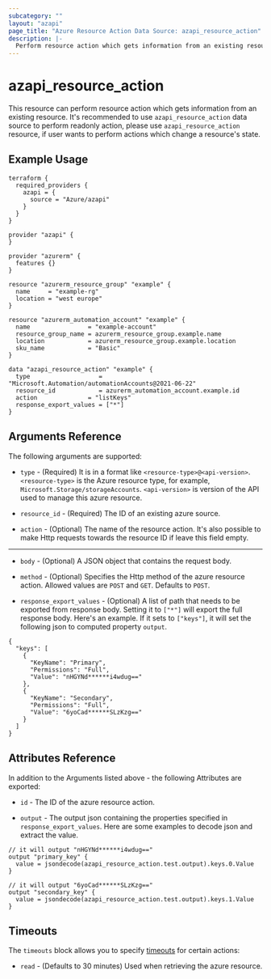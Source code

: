 ```yaml
---
subcategory: ""
layout: "azapi"
page_title: "Azure Resource Action Data Source: azapi_resource_action"
description: |-
  Perform resource action which gets information from an existing resource.
---
```


# azapi_resource_action

This resource can perform resource action which gets information from an existing resource.
It's recommended to use `azapi_resource_action` data source to perform readonly action, please use `azapi_resource_action` resource,
if user wants to perform actions which change a resource's state.

## Example Usage

```hcl
terraform {
  required_providers {
    azapi = {
      source = "Azure/azapi"
    }
  }
}

provider "azapi" {
}

provider "azurerm" {
  features {}
}

resource "azurerm_resource_group" "example" {
  name     = "example-rg"
  location = "west europe"
}

resource "azurerm_automation_account" "example" {
  name                = "example-account"
  resource_group_name = azurerm_resource_group.example.name
  location            = azurerm_resource_group.example.location
  sku_name            = "Basic"
}

data "azapi_resource_action" "example" {
  type                   = "Microsoft.Automation/automationAccounts@2021-06-22"
  resource_id            = azurerm_automation_account.example.id
  action              = "listKeys"
  response_export_values = ["*"]
}
```

## Arguments Reference

The following arguments are supported:

* `type` - (Required) It is in a format like `<resource-type>@<api-version>`. `<resource-type>` is the Azure resource type, for example, `Microsoft.Storage/storageAccounts`.
  `<api-version>` is version of the API used to manage this azure resource.

* `resource_id` - (Required) The ID of an existing azure source.

* `action` - (Optional) The name of the resource action. It's also possible to make Http requests towards the resource ID if leave this field empty.

---
* `body` - (Optional) A JSON object that contains the request body.

* `method` - (Optional) Specifies the Http method of the azure resource action. Allowed values are `POST` and `GET`. Defaults to `POST`.

* `response_export_values` - (Optional) A list of path that needs to be exported from response body.
  Setting it to `["*"]` will export the full response body.
  Here's an example. If it sets to `["keys"]`, it will set the following json to computed property `output`.
```
{
  "keys": [
    {
      "KeyName": "Primary",
      "Permissions": "Full",
      "Value": "nHGYNd******i4wdug=="
    },
    {
      "KeyName": "Secondary",
      "Permissions": "Full",
      "Value": "6yoCad******SLzKzg=="
    }
  ]
}
```

## Attributes Reference

In addition to the Arguments listed above - the following Attributes are exported:

* `id` - The ID of the azure resource action.

* `output` - The output json containing the properties specified in `response_export_values`. Here are some examples to decode json and extract the value.
```hcl
// it will output "nHGYNd******i4wdug=="
output "primary_key" {
  value = jsondecode(azapi_resource_action.test.output).keys.0.Value
}

// it will output "6yoCad******SLzKzg=="
output "secondary_key" {
  value = jsondecode(azapi_resource_action.test.output).keys.1.Value
}
```

## Timeouts

The `timeouts` block allows you to specify [timeouts](https://www.terraform.io/docs/configuration/resources.html#timeouts) for certain actions:

* `read` - (Defaults to 30 minutes) Used when retrieving the azure resource.
